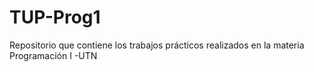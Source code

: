 # TUP-Prog1
Repositorio que contiene los trabajos prácticos realizados en la materia Programación I -UTN
